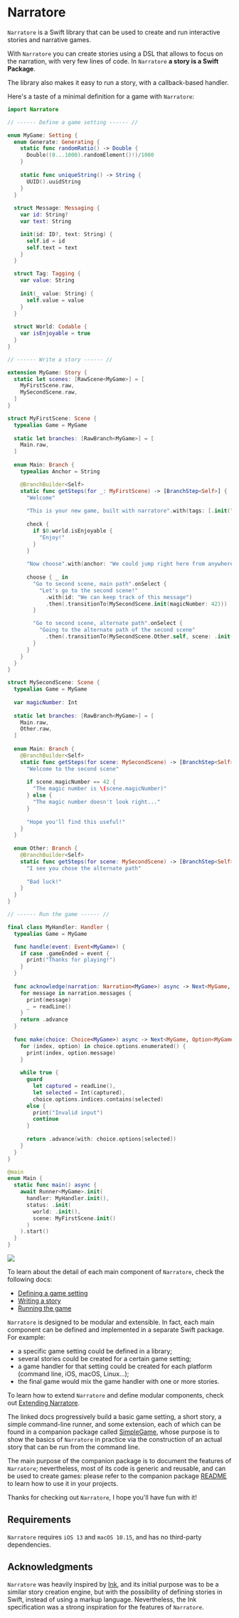 # Narratore

`Narratore` is a Swift library that can be used to create and run interactive stories and narrative games.

With `Narratore` you can create stories using a DSL that allows to focus on the narration, with very few lines of code. In `Narratore` __a story is a Swift Package__.

The library also makes it easy to run a story, with a callback-based handler.

Here's a taste of a minimal definition for a game with `Narratore`:

```swift
import Narratore

// ------ Define a game setting ------ //

enum MyGame: Setting {
  enum Generate: Generating {
    static func randomRatio() -> Double {
      Double((0...1000).randomElement()!)/1000
    }
    
    static func uniqueString() -> String {
      UUID().uuidString
    }
  }
  
  struct Message: Messaging {
    var id: String?
    var text: String

    init(id: ID?, text: String) {
      self.id = id
      self.text = text
    }
  }

  struct Tag: Tagging {
    var value: String
    
    init(_ value: String) {
      self.value = value
    }
  }
  
  struct World: Codable {
    var isEnjoyable = true
  }
}

// ------ Write a story ------ //

extension MyGame: Story {
  static let scenes: [RawScene<MyGame>] = [
    MyFirstScene.raw,
    MySecondScene.raw,
  ]
}

struct MyFirstScene: Scene {
  typealias Game = MyGame
  
  static let branches: [RawBranch<MyGame>] = [
    Main.raw,
  ]
  
  enum Main: Branch {
    typealias Anchor = String

    @BranchBuilder<Self>
    static func getSteps(for _: MyFirstScene) -> [BranchStep<Self>] {
      "Welcome"
      
      "This is your new game, built with narratore".with(tags: [.init("Let's play some sound effect!")])
      
      check {
        if $0.world.isEnjoyable {
          "Enjoy!"
        }
      }
      
      "Now choose".with(anchor: "We could jump right here from anywhere")
      
      choose { _ in
        "Go to second scene, main path".onSelect {
          "Let's go to the second scene!"
            .with(id: "We can keep track of this message")
            .then(.transitionTo(MySecondScene.init(magicNumber: 42)))
        }

        "Go to second scene, alternate path".onSelect {
          "Going to the alternate path of the second scene"
            .then(.transitionTo(MySecondScene.Other.self, scene: .init(magicNumber: 43)))
        }
      }
    }
  }
}

struct MySecondScene: Scene {
  typealias Game = MyGame
  
  var magicNumber: Int
  
  static let branches: [RawBranch<MyGame>] = [
    Main.raw,
    Other.raw,
  ]
  
  enum Main: Branch {
    @BranchBuilder<Self>
    static func getSteps(for scene: MySecondScene) -> [BranchStep<Self>] {
      "Welcome to the second scene"
      
      if scene.magicNumber == 42 {
        "The magic number is \(scene.magicNumber)"
      } else {
        "The magic number doesn't look right..."
      }
      
      "Hope you'll find this useful!"
    }
  }
  
  enum Other: Branch {
    @BranchBuilder<Self>
    static func getSteps(for scene: MySecondScene) -> [BranchStep<Self>] {
      "I see you chose the alternate path"
      
      "Bad luck!"
    }
  }
}

// ------ Run the game ------ //

final class MyHandler: Handler {
  typealias Game = MyGame

  func handle(event: Event<MyGame>) {
    if case .gameEnded = event {
      print("Thanks for playing!")
    }
  }
  
  func acknowledge(narration: Narration<MyGame>) async -> Next<MyGame, Void> {
    for message in narration.messages {
      print(message)
      _ = readLine()
    }
    return .advance
  }
  
  func make(choice: Choice<MyGame>) async -> Next<MyGame, Option<MyGame>> {
    for (index, option) in choice.options.enumerated() {
      print(index, option.message)
    }
    
    while true {
      guard
        let captured = readLine(),
        let selected = Int(captured),
        choice.options.indices.contains(selected)
      else {
        print("Invalid input")
        continue
      }
      
      return .advance(with: choice.options[selected])
    }
  }
}

@main
enum Main {
  static func main() async {
    await Runner<MyGame>.init(
      handler: MyHandler.init(),
      status: .init(
        world: .init(),
        scene: MyFirstScene.init()
      )
    ).start()
  }
}
```

![](example.gif)

To learn about the detail of each main component of `Narratore`, check the following docs:

- [Defining a game setting](Docs/DEFINING_A_GAME_SETTING.md)
- [Writing a story](Docs/WRITING_A_STORY.md)
- [Running the game](Docs/RUNNING_THE_GAME.md)

`Narratore` is designed to be modular and extensible. In fact, each main component can be defined and implemented in a separate Swift package. For example:

- a specific game setting could be defined in a library;
- several stories could be created for a certain game setting;
- a game handler for that setting could be created for each platform (command line, iOS, macOS, Linux...);
- the final game would mix the game handler with one or more stories.

To learn how to extend `Narratore` and define modular components, check out [Extending Narratore](Docs/EXTENDING_NARRATORE.md).

The linked docs progressively build a basic game setting, a short story, a simple command-line runner, and some extension, each of which can be found in a companion package called [SimpleGame](https://github.com/broomburgo/SimpleGame), whose purpose is to show the basics of `Narratore` in practice via the construction of an actual story that can be run from the command line.

The main purpose of the companion package is to document the features of `Narratore`; nevertheless, most of its code is generic and reusable, and can be used to create games: please refer to the companion package [README](https://github.com/broomburgo/SimpleGame) to learn how to use it in your projects.

Thanks for checking out `Narratore`, I hope you'll have fun with it!

## Requirements

`Narratore` requires `iOS 13` and `macOS 10.15`, and has no third-party dependencies.

## Acknowledgments

`Narratore` was heavily inspired by [Ink](https://www.inklestudios.com/ink/), and its initial purpose was to be a similar story creation engine, but with the possibility of defining stories in Swift, instead of using a markup language. Nevertheless, the Ink specification was a strong inspiration for the features of `Narratore`.
